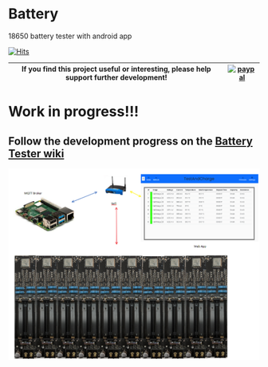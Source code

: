 # Battery

18650 battery tester with android app

[![Hits](https://hits.seeyoufarm.com/api/count/incr/badge.svg?url=https%3A%2F%2Fgithub.com%2FClassicDIY%2FBattery&count_bg=%2379C83D&title_bg=%23555555&icon=&icon_color=%23E7E7E7&title=hits&edge_flat=false)](https://hits.seeyoufarm.com)

|If you find this project useful or interesting, please help support further development!|[![paypal](https://www.paypalobjects.com/en_US/i/btn/btn_donateCC_LG.gif)](https://www.paypal.com/cgi-bin/webscr?cmd=_donations&business=graham.a.ross%40gmail.com&item_name=Support+BatteryTester+development&currency_code=USD&source=url)|
|---|---|


# Work in progress!!!

## Follow the development progress on the <a href="https://github.com/ClassicDIY/BatteryTester/wiki">Battery Tester wiki</a>

![](https://github.com/ClassicDIY/BatteryTester/blob/master/Pictures/Overview.PNG)







